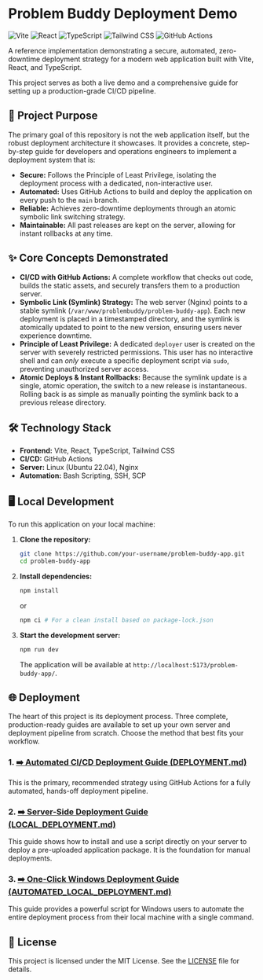 # Problem Buddy Deployment Demo

![Vite](https://img.shields.io/badge/Vite-646CFF?style=for-the-badge&logo=vite&logoColor=white) ![React](https://img.shields.io/badge/React-20232A?style=for-the-badge&logo=react&logoColor=61DAFB) ![TypeScript](https://img.shields.io/badge/TypeScript-007ACC?style=for-the-badge&logo=typescript&logoColor=white) ![Tailwind CSS](https://img.shields.io/badge/Tailwind_CSS-38B2AC?style=for-the-badge&logo=tailwind-css&logoColor=white) ![GitHub Actions](https://img.shields.io/badge/GitHub_Actions-2088FF?style=for-the-badge&logo=github-actions&logoColor=white)

A reference implementation demonstrating a secure, automated, zero-downtime deployment strategy for a modern web application built with Vite, React, and TypeScript.

This project serves as both a live demo and a comprehensive guide for setting up a production-grade CI/CD pipeline.

## 🚀 Project Purpose

The primary goal of this repository is not the web application itself, but the robust deployment architecture it showcases. It provides a concrete, step-by-step guide for developers and operations engineers to implement a deployment system that is:

-   **Secure:** Follows the Principle of Least Privilege, isolating the deployment process with a dedicated, non-interactive user.
-   **Automated:** Uses GitHub Actions to build and deploy the application on every push to the `main` branch.
-   **Reliable:** Achieves zero-downtime deployments through an atomic symbolic link switching strategy.
-   **Maintainable:** All past releases are kept on the server, allowing for instant rollbacks at any time.

## ✨ Core Concepts Demonstrated

-   **CI/CD with GitHub Actions:** A complete workflow that checks out code, builds the static assets, and securely transfers them to a production server.
-   **Symbolic Link (Symlink) Strategy:** The web server (Nginx) points to a stable symlink (`/var/www/problembuddy/problem-buddy-app`). Each new deployment is placed in a timestamped directory, and the symlink is atomically updated to point to the new version, ensuring users never experience downtime.
-   **Principle of Least Privilege:** A dedicated `deployer` user is created on the server with severely restricted permissions. This user has no interactive shell and can *only* execute a specific deployment script via `sudo`, preventing unauthorized server access.
-   **Atomic Deploys & Instant Rollbacks:** Because the symlink update is a single, atomic operation, the switch to a new release is instantaneous. Rolling back is as simple as manually pointing the symlink back to a previous release directory.

## 🛠️ Technology Stack

-   **Frontend:** Vite, React, TypeScript, Tailwind CSS
-   **CI/CD:** GitHub Actions
-   **Server:** Linux (Ubuntu 22.04), Nginx
-   **Automation:** Bash Scripting, SSH, SCP

## 🖥️ Local Development

To run this application on your local machine:

1.  **Clone the repository:**
    ```bash
    git clone https://github.com/your-username/problem-buddy-app.git
    cd problem-buddy-app
    ```

2.  **Install dependencies:**
    ```bash
    npm install
    ```
    or
    ```bash
    npm ci # For a clean install based on package-lock.json
    ```

3.  **Start the development server:**
    ```bash
    npm run dev
    ```
    The application will be available at `http://localhost:5173/problem-buddy-app/`.

## 🌐 Deployment

The heart of this project is its deployment process. Three complete, production-ready guides are available to set up your own server and deployment pipeline from scratch. Choose the method that best fits your workflow.

### 1. [➡️ Automated CI/CD Deployment Guide (DEPLOYMENT.md)](DEPLOYMENT.md)

This is the primary, recommended strategy using GitHub Actions for a fully automated, hands-off deployment pipeline.

### 2. [➡️ Server-Side Deployment Guide (LOCAL_DEPLOYMENT.md)](LOCAL_DEPLOYMENT.md)

This guide shows how to install and use a script directly on your server to deploy a pre-uploaded application package. It is the foundation for manual deployments.

### 3. [➡️ One-Click Windows Deployment Guide (AUTOMATED_LOCAL_DEPLOYMENT.md)](AUTOMATED_LOCAL_DEPLOYMENT.md)

This guide provides a powerful script for Windows users to automate the entire deployment process from their local machine with a single command.

## 📄 License

This project is licensed under the MIT License. See the [LICENSE](LICENSE) file for details.